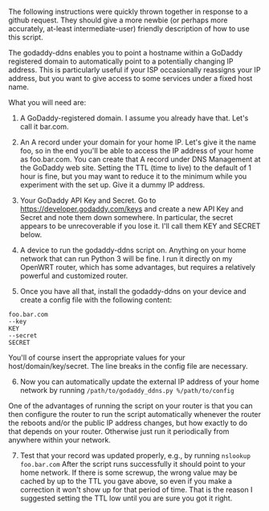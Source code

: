 The following instructions were quickly thrown together in response to a github request.  They should give a more newbie (or perhaps more accurately, at-least intermediate-user) friendly description of how to use this script.

The godaddy-ddns enables you to point a hostname within a GoDaddy registered domain to automatically point to a potentially changing IP address.  This is particularly useful if your ISP occasionally reassigns your IP address, but you want to give access to some services under a fixed host name.

What you will need are:

1. A GoDaddy-registered domain.  I assume you already have that.  Let's call it bar.com.

2. An A record under your domain for your home IP.  Let's give it the name foo, so in the end you'll be able to access the IP address of your home as foo.bar.com.  You can create that A record under DNS Management at the GoDaddy web site.  Setting the TTL (time to live) to the default of 1 hour is fine, but you may want to reduce it to the minimum while you experiment with the set up.  Give it a dummy IP address.

3. Your GoDaddy API Key and Secret.  Go to https://developer.godaddy.com/keys and create a new API Key and Secret and note them down somewhere.  In particular, the secret appears to be unrecoverable if you lose it.  I'll call them KEY and SECRET below.

4. A device to run the godaddy-ddns script on.  Anything on your home network that can run Python 3 will be fine.  I run it directly on my OpenWRT router, which has some advantages, but requires a relatively powerful and customized router.

5. Once you have all that, install the godaddy-ddns on your device and create a config file with the following content:
```
foo.bar.com
--key
KEY
--secret
SECRET
```
You'll of course insert the appropriate values for your host/domain/key/secret.  The line breaks in the config file are necessary.

6. Now you can automatically update the external IP address of your home network by running
`/path/to/godaddy_ddns.py %/path/to/config`

One of the advantages of running the script on your router is that you can then configure the router to run the script automatically whenever the router the reboots and/or the public IP address changes, but how exactly to do that depends on your router.  Otherwise just run it periodically from anywhere within your network.

7. Test that your record was updated properly, e.g., by running
`nslookup foo.bar.com`
After the script runs successfully it should point to your home network.  If there is some screwup, the wrong value may be cached by up to the TTL you gave above, so even if you make a correction it won't show up for that period of time.  That is the reason I suggested setting the TTL low until you are sure you got it right.
